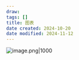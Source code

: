 ```yaml
---
draw:
tags: []
title: 图表
date created: 2024-10-20
date modified: 2024-11-12
---
```


![image.png|1000](https://imagehosting4picgo.oss-cn-beijing.aliyuncs.com/imagehosting/fix-dir%2Fpicgo%2Fpicgo-clipboard-images%2F2024%2F10%2F20%2F16-36-37-c1cad63eea1a152cf58e8890022a0e07-202410201636879-e77ffa.png)
